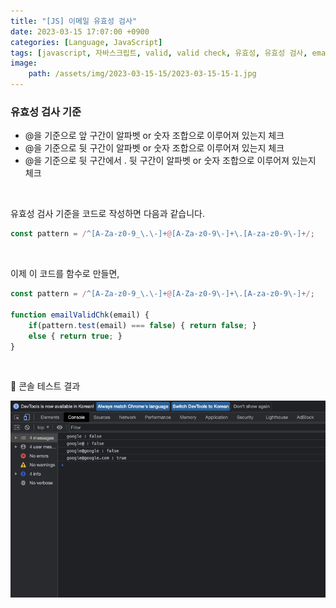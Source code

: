 ```yaml
---
title: "[JS] 이메일 유효성 검사"
date: 2023-03-15 17:07:00 +0900
categories: [Language, JavaScript]
tags: [javascript, 자바스크립트, valid, valid check, 유효성, 유효성 검사, email, 이메일]
image:
    path: /assets/img/2023-03-15-15/2023-03-15-15-1.jpg
---
```


### 유효성 검사 기준

- @을 기준으로 앞 구간이 알파벳 or 숫자 조합으로 이루어져 있는지 체크
- @을 기준으로 뒷 구간이 알파벳 or 숫자 조합으로 이루어져 있는지 체크
- @을 기준으로 뒷 구간에서 . 뒷 구간이 알파벳 or 숫자 조합으로 이루어져 있는지 체크

&nbsp;

유효성 검사 기준을 코드로 작성하면 다음과 같습니다.

```js
const pattern = /^[A-Za-z0-9_\.\-]+@[A-Za-z0-9\-]+\.[A-za-z0-9\-]+/;
```

&nbsp;

이제 이 코드를 함수로 만들면,

```js
const pattern = /^[A-Za-z0-9_\.\-]+@[A-Za-z0-9\-]+\.[A-za-z0-9\-]+/;

function emailValidChk(email) {
    if(pattern.test(email) === false) { return false; }
    else { return true; }
}
```

&nbsp;

📌 콘솔 테스트 결과

![이메일 유효성 검사 콘솔](/assets/img/2023-03-15-15/2023-03-15-15-1.jpg)